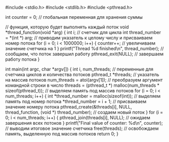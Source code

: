 #include <stdio.h>
#include <stdlib.h>
#include <pthread.h>

int counter = 0; // глобальная переменная для хранения суммы

// функция, которую будет выполнять каждый поток
void *thread_function(void *arg) {
    int i; // счетчик для цикла
    int thread_number = *(int *) arg; // приводим указатель к целому числу и присваиваем номер потока
    for (i = 0; i < 1000000; i++) {
        counter++; // увеличиваем значение счетчика на 1
    }
    printf("Thread %d finished\n", thread_number); // сообщаем, что поток завершил работу
    pthread_exit(NULL); // завершаем работу потока
}

int main(int argc, char *argv[]) {
    int i, num_threads; // переменные для счетчика циклов и количества потоков
    pthread_t *threads; // указатель на массив потоков
    num_threads = atoi(argv[1]); // преобразуем аргумент командной строки в число
    threads = (pthread_t *) malloc(num_threads * sizeof(pthread_t)); // выделяем память под массив потоков
    for (i = 0; i < num_threads; i++) {
        int *thread_number = malloc(sizeof(int)); // выделяем память под номер потока
        *thread_number = i + 1; // присваиваем значение номеру потока
        pthread_create(&threads[i], NULL, thread_function, (void *) thread_number); // создаем новый поток
    }
    for (i = 0; i < num_threads; i++) {
        pthread_join(threads[i], NULL); // ожидаем завершения всех потоков
    }
    printf("Final value of counter: %d\n", counter); // выводим итоговое значение счетчика
    free(threads); // освобождаем память, выделенную под массив потоков
    return 0;
}
